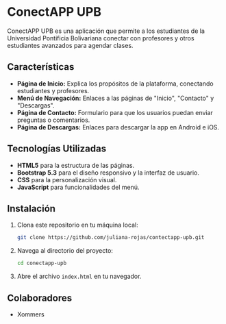 # ConectAPP UPB

ConectAPP UPB es una aplicación que permite a los estudiantes de la Universidad Pontificia Bolivariana conectar con profesores y otros estudiantes avanzados para agendar clases.

## Características

- **Página de Inicio:** Explica los propósitos de la plataforma, conectando estudiantes y profesores.
- **Menú de Navegación:** Enlaces a las páginas de "Inicio", "Contacto" y "Descargas".
- **Página de Contacto:** Formulario para que los usuarios puedan enviar preguntas o comentarios.
- **Página de Descargas:** Enlaces para descargar la app en Android e iOS.

## Tecnologías Utilizadas

- **HTML5** para la estructura de las páginas.
- **Bootstrap 5.3** para el diseño responsivo y la interfaz de usuario.
- **CSS** para la personalización visual.
- **JavaScript** para funcionalidades del menú.

## Instalación

1. Clona este repositorio en tu máquina local:
   ```bash
   git clone https://github.com/juliana-rojas/contectapp-upb.git
   ```

2. Navega al directorio del proyecto:
   ```bash
   cd conectapp-upb
   ```

3. Abre el archivo `index.html` en tu navegador.

## Colaboradores
- Xommers
